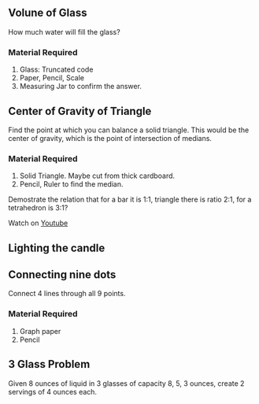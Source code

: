 ## Volune of Glass
How much water will fill the glass?

### Material Required
1. Glass: Truncated code
2. Paper, Pencil, Scale
3. Measuring Jar to confirm the answer.

## Center of Gravity of Triangle
Find the point at which you can balance a solid triangle.
This would be the center of gravity, which is the point of intersection of medians.

### Material Required
1. Solid Triangle. Maybe cut from thick cardboard.
2. Pencil, Ruler to find the median.

Demostrate the relation that for a bar it is 1:1, triangle there is ratio 2:1, for a tetrahedron is 3:1?


Watch on [Youtube](https://www.youtube.com/watch?v=vg936IW9i7Q&list=PLJKuMhgFnvmGb2jdwIYm4e8RKFvddjkD7&index=1)
## Lighting the candle

## Connecting nine dots
Connect 4 lines through all 9 points.
### Material Required
1. Graph paper
2. Pencil

## 3 Glass Problem
Given 8 ounces of liquid in 3 glasses of capacity 8, 5, 3 ounces, create 2 servings of 4 ounces each.
